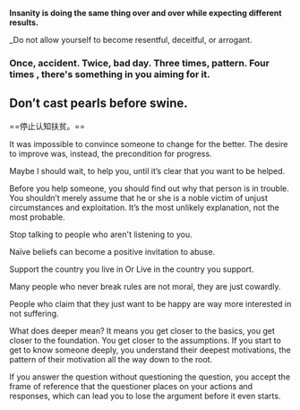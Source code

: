 **Insanity is doing the same thing over and over while expecting different results.**

_Do not allow yourself to become resentful, deceitful, or arrogant.

### Once, accident. Twice, bad day. Three times, pattern. Four times , there's something in you aiming for it. 

## Don’t cast pearls before swine. 
==停止认知扶贫。==

It was impossible to convince someone to change for the better. The desire to improve was, instead, the precondition for progress.

Maybe I should wait, to help you, until it’s clear that you want to be helped.

Before you help someone, you should find out why that person is in trouble. You shouldn’t merely assume that he or she is a noble victim of unjust circumstances and exploitation. It’s the most unlikely explanation, not the most probable.

Stop talking to people who aren't listening to you.

Naïve beliefs can become a positive invitation to abuse.

Support the country you live in Or Live in the country you support.

Many people who never break rules are not moral, they are just cowardly.

People who claim that they just want to be happy are way more interested in not suffering.

What does deeper mean? It means you get closer to the basics, you get closer to the foundation. You get closer to the assumptions. If you start to get to know someone deeply, you understand their deepest motivations, the pattern of their motivation all the way down to the root.

If you answer the question without questioning the question, you accept the frame of reference that the questioner places on your actions and responses, which can lead you to lose the argument before it even starts.

